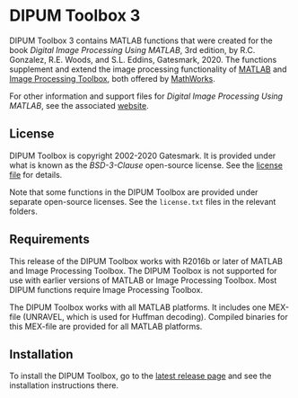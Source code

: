 # DIPUM Toolbox 3

DIPUM Toolbox 3 contains MATLAB functions that were created for the book *Digital Image Processing Using MATLAB*, 3rd edition, by R.C. Gonzalez, R.E. Woods, and S.L. Eddins, Gatesmark, 2020.  The functions supplement and extend the image processing functionality of [MATLAB](https://www.mathworks.com/products/matlab.html) and [Image Processing Toolbox](https://www.mathworks.com/products/image.html), 
both offered by [MathWorks](https://mathworks.com).

For other information and support files for *Digital Image Processing Using MATLAB*, see the associated [website](http://imageprocessingplace.com).

## License

DIPUM Toolbox is copyright 2002-2020 Gatesmark. It is provided under what is known as the *BSD-3-Clause* open-source license. See the [license file](https://github.com/dipum/dipum-toolbox/blob/master/LICENSE.txt) for details.

Note that some functions in the DIPUM Toolbox are provided under separate open-source licenses. See the `license.txt` files in the relevant folders.

## Requirements

This release of the DIPUM Toolbox works with R2016b or later of MATLAB and Image Processing Toolbox.  The DIPUM Toolbox is not supported for use with earlier versions of MATLAB or Image Processing Toolbox. Most DIPUM functions require Image Processing Toolbox.

The DIPUM Toolbox works with all MATLAB platforms.  It includes one MEX-file (UNRAVEL, which is used for Huffman decoding).  Compiled binaries for this MEX-file are provided for all MATLAB platforms.

## Installation

To install the DIPUM Toolbox, go to the [latest release page](https://github.com/dipum/dipum-toolbox/releases/latest) and see the installation instructions there.
